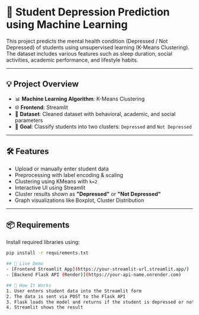 # 🧠 Student Depression Prediction using Machine Learning

This project predicts the mental health condition (Depressed / Not Depressed) of students using unsupervised learning (K-Means Clustering). The dataset includes various features such as sleep duration, social activities, academic performance, and lifestyle habits.

---

## 💡 Project Overview

- 📊 **Machine Learning Algorithm**: K-Means Clustering
- 🌐 **Frontend**: Streamlit
- 📁 **Dataset**: Cleaned dataset with behavioral, academic, and social parameters
- 🎯 **Goal**: Classify students into two clusters: `Depressed` and `Not Depressed`

---

## 🛠 Features

- Upload or manually enter student data
- Preprocessing with label encoding & scaling
- Clustering using KMeans with `k=2`
- Interactive UI using Streamlit
- Cluster results shown as **"Depressed"** or **"Not Depressed"**
- Graph visualizations like Boxplot, Cluster Distribution

---

## 📦 Requirements

Install required libraries using:

```bash
pip install -r requirements.txt

## 🔗 Live Demo
- [Frontend Streamlit App](https://your-streamlit-url.streamlit.app/)
- [Backend Flask API (Render)](https://your-api-name.onrender.com)

## 📌 How It Works
1. User enters student data into the Streamlit form
2. The data is sent via POST to the Flask API
3. Flask loads the model and returns if the student is depressed or not
4. Streamlit shows the result

